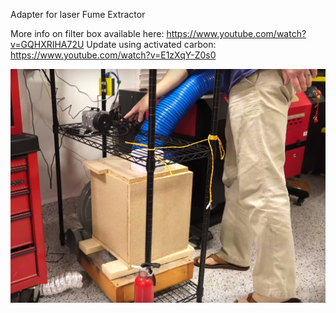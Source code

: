 Adapter for laser Fume Extractor

More info on filter box available here: https://www.youtube.com/watch?v=GQHXRIHA72U
Update using activated carbon: https://www.youtube.com/watch?v=E1zXqY-Z0s0

![image](extractor.png)
